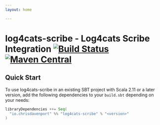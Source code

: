 ```yaml
---
layout: home

---
```


# log4cats-scribe - Log4cats Scribe Integration [![Build Status](https://travis-ci.com/ChristopherDavenport/log4cats-scribe.svg?branch=master)](https://travis-ci.com/ChristopherDavenport/log4cats-scribe) [![Maven Central](https://maven-badges.herokuapp.com/maven-central/io.chrisdavenport/log4cats-scribe_2.12/badge.svg)](https://maven-badges.herokuapp.com/maven-central/io.chrisdavenport/log4cats-scribe_2.12)

## Quick Start

To use log4cats-scribe in an existing SBT project with Scala 2.11 or a later version, add the following dependencies to your
`build.sbt` depending on your needs:

```scala
libraryDependencies ++= Seq(
  "io.chrisdavenport" %% "log4cats-scribe" % "<version>"
)
```